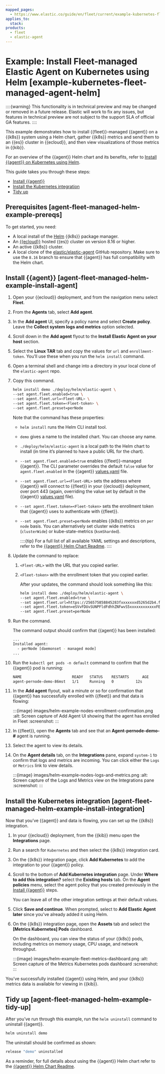```yaml
---
mapped_pages:
  - https://www.elastic.co/guide/en/fleet/current/example-kubernetes-fleet-managed-agent-helm.html
applies_to:
  stack:
products:
  - fleet
  - elastic-agent
---
```


# Example: Install Fleet-managed Elastic Agent on Kubernetes using Helm [example-kubernetes-fleet-managed-agent-helm]

::::{warning}
This functionality is in technical preview and may be changed or removed in a future release. Elastic will work to fix any issues, but features in technical preview are not subject to the support SLA of official GA features.
::::


This example demonstrates how to install {{fleet}}-managed {{agent}} on a {{k8s}} system using a Helm chart, gather {{k8s}} metrics and send them to an {{es}} cluster in {{ecloud}}, and then view visualizations of those metrics in {{kib}}.

For an overview of the {{agent}} Helm chart and its benefits, refer to [Install {{agent}} on Kubernetes using Helm](/reference/fleet/install-on-kubernetes-using-helm.md).

This guide takes you through these steps:

* [Install {{agent}}](#agent-fleet-managed-helm-example-install-agent)
* [Install the Kubernetes integration](#agent-fleet-managed-helm-example-install-integration)
* [Tidy up](#agent-fleet-managed-helm-example-tidy-up)


## Prerequisites [agent-fleet-managed-helm-example-prereqs]

To get started, you need:

* A local install of the [Helm](https://helm.sh/) {{k8s}} package manager.
* An [{{ecloud}}](https://cloud.elastic.co/registration?page=docs&placement=docs-body) hosted {{es}} cluster on version 8.16 or higher.
* An active {{k8s}} cluster.
* A local clone of the [elastic/elastic-agent](https://github.com/elastic/elastic-agent/tree/8.16) GitHub repository. Make sure to use the `8.16` branch to ensure that {{agent}} has full compatibility with the Helm chart.


## Install {{agent}} [agent-fleet-managed-helm-example-install-agent]

1. Open your {{ecloud}} deployment, and from the navigation menu select **Fleet**.
2. From the **Agents** tab, select **Add agent**.
3. In the **Add agent** UI, specify a policy name and select **Create policy**. Leave the **Collect system logs and metrics** option selected.
4. Scroll down in the **Add agent** flyout to the **Install Elastic Agent on your host** section.
5. Select the **Linux TAR** tab and copy the values for `url` and `enrollment-token`. You’ll use these when you run the `helm install` command.
6. Open a terminal shell and change into a directory in your local clone of the `elastic-agent` repo.
7. Copy this command.

    ```sh
    helm install demo ./deploy/helm/elastic-agent \
    --set agent.fleet.enabled=true \
    --set agent.fleet.url=<Fleet-URL> \
    --set agent.fleet.token=<Fleet-token> \
    --set agent.fleet.preset=perNode
    ```

    Note that the command has these properties:

    * `helm install` runs the Helm CLI install tool.
    * `demo` gives a name to the installed chart. You can choose any name.
    * `./deploy/helm/elastic-agent` is a local path to the Helm chart to install (in time it’s planned to have a public URL for the chart).
    * `--set agent.fleet.enabled=true` enables {{fleet}}-managed {{agent}}. The CLI parameter overrides the default `false` value for `agent.fleet.enabled` in the {{agent}} [values.yaml](https://github.com/elastic/elastic-agent/blob/main/deploy/helm/elastic-agent/values.yaml) file.
    * `--set agent.fleet.url=<Fleet-URL>` sets the address where {{agent}} will connect to {{fleet}} in your {{ecloud}} deployment, over port 443 (again, overriding the value set by default in the {{agent}} [values.yaml](https://github.com/elastic/elastic-agent/blob/main/deploy/helm/elastic-agent/values.yaml) file).
    * `--set agent.fleet.token=<Fleet-token>` sets the enrollment token that {{agent}} uses to authenticate with {{fleet}}.
    * `--set agent.fleet.preset=perNode` enables {{k8s}} metrics on `per node` basis. You can alternatively set cluster wide metrics (`clusterWide`) or kube-state-metrics (`ksmSharded`).

        ::::{tip}
        For a full list of all available YAML settings and descriptions, refer to the [{{agent}} Helm Chart Readme](https://github.com/elastic/elastic-agent/tree/main/deploy/helm/elastic-agent).
        ::::

8. Update the command to replace:

    1. `<Fleet-URL>` with the URL that you copied earlier.
    2. `<Fleet-token>` with the enrollment token that you copied earlier.

        After your updates, the command should look something like this:

        ```sh
        helm install demo ./deploy/helm/elastic-agent \
        --set agent.fleet.enabled=true \
        --set agent.fleet.url=https://256575858845283fxxxxxxxd5265d2b4.fleet.us-central1.gcp.foundit.no:443 \
        --set agent.fleet.token=eSVvFDUvSUNPFldFdhhZNFwvS5xxxxxxxxxxxxFEWB1eFF1YedUQ1NWFXwr== \
        --set agent.fleet.preset=perNode
        ```

9. Run the command.

    The command output should confirm that {{agent}} has been installed:

    ```sh
    ...
    Installed agent:
      - perNode [daemonset - managed mode]
    ...
    ```

10. Run the `kubectl get pods -n default` command to confirm that the {{agent}} pod is running:

    ```sh
    NAME                       READY   STATUS    RESTARTS      AGE
    agent-pernode-demo-86mst   1/1     Running   0          12s
    ```

11. In the **Add agent** flyout, wait a minute or so for confirmation that {{agent}} has successfully enrolled with {{fleet}} and that data is flowing:

    :::{image} images/helm-example-nodes-enrollment-confirmation.png
    :alt: Screen capture of Add Agent UI showing that the agent has enrolled in Fleet
    :screenshot:
    :::

12. In {{fleet}}, open the **Agents** tab and see that an **Agent-pernode-demo-#** agent is running.
13. Select the agent to view its details.
14. On the **Agent details** tab, on the **Integrations** pane, expand `system-1` to confirm that logs and metrics are incoming. You can click either the `Logs` or `Metrics` link to view details.

    :::{image} images/helm-example-nodes-logs-and-metrics.png
    :alt: Screen capture of the Logs and Metrics view on the Integrations pane
    :screenshot:
    :::



## Install the Kubernetes integration [agent-fleet-managed-helm-example-install-integration]

Now that you’ve {{agent}} and data is flowing, you can set up the {{k8s}} integration.

1. In your {{ecloud}} deployment, from the {{kib}} menu open the **Integrations** page.
2. Run a search for `Kubernetes` and then select the {{k8s}} integration card.
3. On the {{k8s}} integration page, click **Add Kubernetes** to add the integration to your {{agent}} policy.
4. Scroll to the bottom of **Add Kubernetes integration** page. Under **Where to add this integration?** select the **Existing hosts** tab. On the **Agent policies** menu, select the agent policy that you created previously in the [Install {{agent}}](#agent-fleet-managed-helm-example-install-agent) steps.

    You can leave all of the other integration settings at their default values.

5. Click **Save and continue**. When prompted, select to **Add Elastic Agent later** since you’ve already added it using Helm.
6. On the {{k8s}} integration page, open the **Assets** tab and select the **[Metrics Kubernetes] Pods** dashboard.

    On the dashboard, you can view the status of your {{k8s}} pods, including metrics on memory usage, CPU usage, and network throughput.

    :::{image} images/helm-example-fleet-metrics-dashboard.png
    :alt: Screen capture of the Metrics Kubernetes pods dashboard
    :screenshot:
    :::


You’ve successfully installed {{agent}} using Helm, and your {{k8s}} metrics data is available for viewing in {{kib}}.


## Tidy up [agent-fleet-managed-helm-example-tidy-up]

After you’ve run through this example, run the `helm uninstall` command to uninstall {{agent}}.

```sh
helm uninstall demo
```

The uninstall should be confirmed as shown:

```sh
release "demo" uninstalled
```

As a reminder, for full details about using the {{agent}} Helm chart refer to the [{{agent}} Helm Chart Readme](https://github.com/elastic/elastic-agent/tree/main/deploy/helm/elastic-agent).
